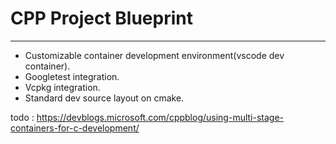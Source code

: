 
# CPP Project Blueprint

--- 

- Customizable container development environment(vscode dev container).
- Googletest integration.
- Vcpkg integration.
- Standard dev source layout on cmake.

todo : https://devblogs.microsoft.com/cppblog/using-multi-stage-containers-for-c-development/